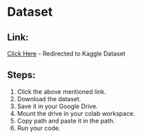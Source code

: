 # Dataset

## Link:
  [Click Here](https://www.kaggle.com/sanikamal/horses-or-humans-dataset) - Redirected to Kaggle Dataset
  
## Steps:
 1. Click the above mentioned link.
 2. Download the dataset.
 3. Save it in your Google Drive.
 4. Mount the drive in your colab workspace.
 5. Copy path and paste it in the path.
 6. Run your code.
